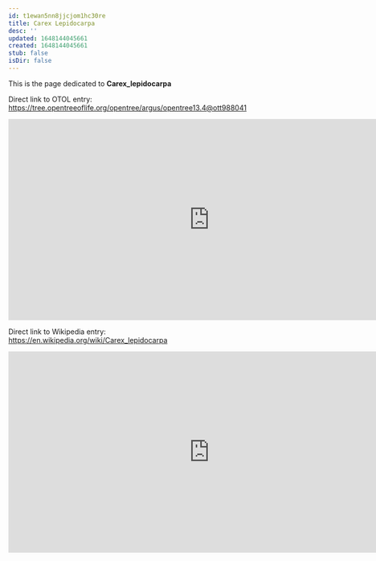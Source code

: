 ```yaml
---
id: t1ewan5nn8jjcjom1hc30re
title: Carex Lepidocarpa
desc: ''
updated: 1648144045661
created: 1648144045661
stub: false
isDir: false
---
```

This is the page dedicated to **Carex_lepidocarpa**


Direct link to OTOL entry: https://tree.opentreeoflife.org/opentree/argus/opentree13.4@ott988041



<html>
    <body>
    <iframe src="https://tree.opentreeoflife.org/opentree/argus/opentree13.4@ott988041"
    width="800" height="400" frameborder="0" allowfullscreen> </iframe>
    </body>
</html>
    


Direct link to Wikipedia entry: https://en.wikipedia.org/wiki/Carex_lepidocarpa



<html>
    <body>
    <iframe src="https://en.wikipedia.org/wiki/Carex_lepidocarpa"
    width="800" height="400" frameborder="0" allowfullscreen> </iframe>
    </body>
</html>
    
